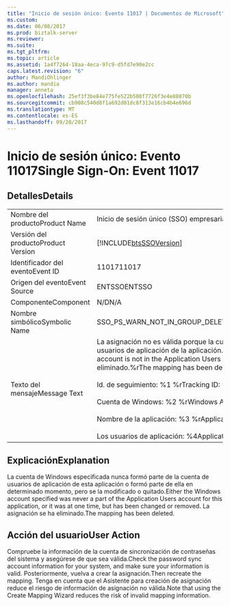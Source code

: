 ```yaml
---
title: "Inicio de sesión único: Evento 11017 | Documentos de Microsoft"
ms.custom: 
ms.date: 06/08/2017
ms.prod: biztalk-server
ms.reviewer: 
ms.suite: 
ms.tgt_pltfrm: 
ms.topic: article
ms.assetid: 1a4f7264-18aa-4eca-97c9-d5fd7e90e2cc
caps.latest.revision: "6"
author: MandiOhlinger
ms.author: mandia
manager: anneta
ms.openlocfilehash: 25ef3f3be84e775fe522b508f7726f3e4e88870b
ms.sourcegitcommit: cb908c540d8f1a692d01dc8f313e16cb4b4e696d
ms.translationtype: MT
ms.contentlocale: es-ES
ms.lasthandoff: 09/20/2017
---
```

# <a name="single-sign-on-event-11017"></a><span data-ttu-id="d4bd9-102">Inicio de sesión único: Evento 11017</span><span class="sxs-lookup"><span data-stu-id="d4bd9-102">Single Sign-On: Event 11017</span></span>
## <a name="details"></a><span data-ttu-id="d4bd9-103">Detalles</span><span class="sxs-lookup"><span data-stu-id="d4bd9-103">Details</span></span>  
  
|||  
|-|-|  
|<span data-ttu-id="d4bd9-104">Nombre del producto</span><span class="sxs-lookup"><span data-stu-id="d4bd9-104">Product Name</span></span>|<span data-ttu-id="d4bd9-105">Inicio de sesión único (SSO) empresarial</span><span class="sxs-lookup"><span data-stu-id="d4bd9-105">Enterprise Single Sign-On</span></span>|  
|<span data-ttu-id="d4bd9-106">Versión del producto</span><span class="sxs-lookup"><span data-stu-id="d4bd9-106">Product Version</span></span>|[!INCLUDE[btsSSOVersion](../includes/btsssoversion-md.md)]|  
|<span data-ttu-id="d4bd9-107">Identificador del evento</span><span class="sxs-lookup"><span data-stu-id="d4bd9-107">Event ID</span></span>|<span data-ttu-id="d4bd9-108">11017</span><span class="sxs-lookup"><span data-stu-id="d4bd9-108">11017</span></span>|  
|<span data-ttu-id="d4bd9-109">Origen del evento</span><span class="sxs-lookup"><span data-stu-id="d4bd9-109">Event Source</span></span>|<span data-ttu-id="d4bd9-110">ENTSSO</span><span class="sxs-lookup"><span data-stu-id="d4bd9-110">ENTSSO</span></span>|  
|<span data-ttu-id="d4bd9-111">Componente</span><span class="sxs-lookup"><span data-stu-id="d4bd9-111">Component</span></span>|<span data-ttu-id="d4bd9-112">N/D</span><span class="sxs-lookup"><span data-stu-id="d4bd9-112">N/A</span></span>|  
|<span data-ttu-id="d4bd9-113">Nombre simbólico</span><span class="sxs-lookup"><span data-stu-id="d4bd9-113">Symbolic Name</span></span>|<span data-ttu-id="d4bd9-114">SSO_PS_WARN_NOT_IN_GROUP_DELETE_OK</span><span class="sxs-lookup"><span data-stu-id="d4bd9-114">SSO_PS_WARN_NOT_IN_GROUP_DELETE_OK</span></span>|  
|<span data-ttu-id="d4bd9-115">Texto del mensaje</span><span class="sxs-lookup"><span data-stu-id="d4bd9-115">Message Text</span></span>|<span data-ttu-id="d4bd9-116">La asignación no es válida porque la cuenta de Windows no se encuentra en la cuenta de usuarios de aplicación de la aplicación.</span><span class="sxs-lookup"><span data-stu-id="d4bd9-116">The mapping is not valid because the Windows account is not in the Application Users account for the application.</span></span> <span data-ttu-id="d4bd9-117">La asignación se ha eliminado.%r</span><span class="sxs-lookup"><span data-stu-id="d4bd9-117">The mapping has been deleted.%r</span></span><br /><br /> <span data-ttu-id="d4bd9-118">Id. de seguimiento: %1 %r</span><span class="sxs-lookup"><span data-stu-id="d4bd9-118">Tracking ID: %1%r</span></span><br /><br /> <span data-ttu-id="d4bd9-119">Cuenta de Windows: %2 %r</span><span class="sxs-lookup"><span data-stu-id="d4bd9-119">Windows Account: %2%r</span></span><br /><br /> <span data-ttu-id="d4bd9-120">Nombre de la aplicación: %3 %r</span><span class="sxs-lookup"><span data-stu-id="d4bd9-120">Application Name: %3%r</span></span><br /><br /> <span data-ttu-id="d4bd9-121">Los usuarios de aplicación: %4</span><span class="sxs-lookup"><span data-stu-id="d4bd9-121">Application Users: %4</span></span>|  
  
## <a name="explanation"></a><span data-ttu-id="d4bd9-122">Explicación</span><span class="sxs-lookup"><span data-stu-id="d4bd9-122">Explanation</span></span>  
 <span data-ttu-id="d4bd9-123">La cuenta de Windows especificada nunca formó parte de la cuenta de usuarios de aplicación de esta aplicación o formó parte de ella en determinado momento, pero se la modificado o quitado.</span><span class="sxs-lookup"><span data-stu-id="d4bd9-123">Either the Windows account specified was never a part of the Application Users account for this application, or it was at one time, but has been changed or removed.</span></span> <span data-ttu-id="d4bd9-124">La asignación se ha eliminado.</span><span class="sxs-lookup"><span data-stu-id="d4bd9-124">The mapping has been deleted.</span></span>  
  
## <a name="user-action"></a><span data-ttu-id="d4bd9-125">Acción del usuario</span><span class="sxs-lookup"><span data-stu-id="d4bd9-125">User Action</span></span>  
 <span data-ttu-id="d4bd9-126">Compruebe la información de la cuenta de sincronización de contraseñas del sistema y asegúrese de que sea válida.</span><span class="sxs-lookup"><span data-stu-id="d4bd9-126">Check the password sync account information for your system, and make sure your information is valid.</span></span> <span data-ttu-id="d4bd9-127">Posteriormente, vuelva a crear la asignación.</span><span class="sxs-lookup"><span data-stu-id="d4bd9-127">Then recreate the mapping.</span></span> <span data-ttu-id="d4bd9-128">Tenga en cuenta que el Asistente para creación de asignación reduce el riesgo de información de asignación no válida.</span><span class="sxs-lookup"><span data-stu-id="d4bd9-128">Note that using the Create Mapping Wizard reduces the risk of invalid mapping information.</span></span>